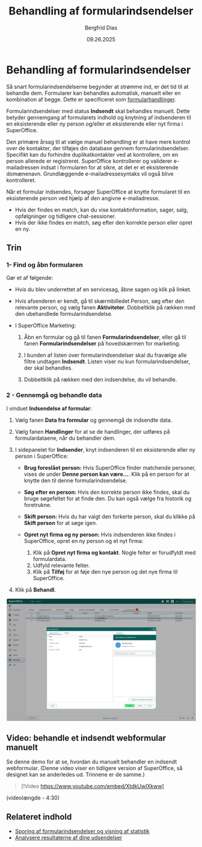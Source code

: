 ﻿---
uid: help-da-form-submissions-process
title: Behandling af formularindsendelser
description: I denne vejledning lærer du, hvordan du behandler formularindsendelser manuelt.
keywords: formular, formularindsendelse, indsendelse, indsendt, indsender, formulardata, data fra formular
author: Bergfrid Dias
date: 09.26.2025
version: 10.5
content_type: howto
audience: person
audience_tooltip: SuperOffice Marketing
language: da
redirect_from: /da/marketing/forms/learn/submissions/process
---

# Behandling af formularindsendelser

Så snart formularindsendelserne begynder at strømme ind, er det tid til at behandle dem. Formularer kan behandles automatisk, manuelt eller en kombination af begge. Dette er specificeret som [formularhandlinger][2].

Formularindsendelser med status **Indsendt** skal behandles manuelt. Dette betyder gennemgang af formularets indhold og knytning af indsenderen til en eksisterende eller ny person og/eller et eksisterende eller nyt firma i SuperOffice.

Den primære årsag til at vælge manuel behandling er at have mere kontrol over de kontakter, der tilføjes din database gennem formularindsendelser. Specifikt kan du forhindre duplikatkontakter ved at kontrollere, om en person allerede er registreret. SuperOffice kontrollerer og validerer e-mailadressen indsat i formularen for at sikre, at det er et eksisterende domænenavn. Grundlæggende e-mailadressesyntaks vil også blive kontrolleret.

Når et formular indsendes, forsøger SuperOffice at knytte formularet til en eksisterende person ved hjælp af den angivne e-mailadresse.

* Hvis der findes en match, kan du vise kontaktinformation, sager, salg, opfølgninger og tidligere chat-sessioner.
* Hvis der ikke findes en match, søg efter den korrekte person eller opret en ny.

## Trin

### 1- Find og åbn formularen

Gør et af følgende:

* Hvis du blev underrettet af en servicesag, åbne sagen og klik på linket.

* Hvis afsenderen er kendt, gå til skærmbilledet Person, søg efter den relevante person, og vælg fanen **Aktiviteter**. Dobbeltklik på rækken med den ubehandlede formularindsendelse.

* I SuperOffice Marketing:

    1. Åbn en formular og gå til fanen **Formularindsendelser**, eller gå til fanen **Formularindsendelser** på hovedskærmen for marketing.

    2. I bunden af listen over formularindsendelser skal du fravælge alle filtre undtagen **Indsendt**. Listen viser nu kun formularindsendelser, der skal behandles.

    3. Dobbeltklik på rækken med den indsendelse, du vil behandle.

### 2 - Gennemgå og behandle data

I vinduet **Indsendelse af formular**:

1. Vælg fanen **Data fra formular** og gennemgå de indsendte data.

2. Vælg fanen **Handlinger** for at se de handlinger, der udføres på formulardataene, når du behandler dem.

3. I sidepanelet for **Indsender**, knyt indsenderen til en eksisterende eller ny person i SuperOffice:

    * **Brug foreslået person:** Hvis SuperOffice finder matchende personer, vises de under **Denne person kan være...**. Klik på en person for at knytte den til denne formularindsendelse.

    * **Søg efter en person:** Hvis den korrekte person ikke findes, skal du bruge søgefeltet for at finde den. Du kan også vælge fra historik og foretrukne.

    * **Skift person:** Hvis du har valgt den forkerte person, skal du klikke på **Skift person** for at søge igen.

    * **Opret nyt firma og ny person:** Hvis indsenderen ikke findes i SuperOffice, opret en ny person og et nyt firma:

      1. Klik på **Opret nyt firma og kontakt**. Nogle felter er forudfyldt med formulardata.
      2. Udfyld relevante felter.
      3. Klik på **Tilføj** for at føje den nye person og det nye firma til SuperOffice.

4. Klik på **Behandl**.

![Formularindsendelse, Data fra formular -screenshot][img1]

## Video: behandle et indsendt webformular manuelt

Se denne demo for at se, hvordan du manuelt behandler en indsendt webformular.
(Denne video viser en tidligere version af SuperOffice, så designet kan se anderledes ud. Trinnene er de samme.)

<!-- markdownlint-disable-next-line MD034 DOCSMD007 -->
> [!Video https://www.youtube.com/embed/XtdkUwIXkww]

(videolængde - 4:30)

## Relateret indhold

* [Sporing af formularindsendelser og visning af statistik][1]
* [Analysere resultaterne af dine udsendelser][4]

<!-- Referenced links -->
[1]: view-statistics.md
[2]: define-form-actions.md
[4]: ../../mailing/learn/view-statistics.md

<!-- Referenced images -->
[img1]: ../../../../media/loc/en/marketing/form-submission-add-contact.png
